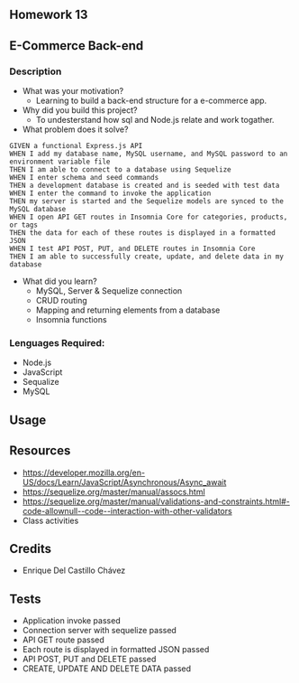 ## Homework 13

## E-Commerce Back-end
### Description
- What was your motivation?
  - Learning to build a back-end structure for a e-commerce app.
- Why did you build this project?  
  - To undesterstand how sql and Node.js relate and work togather.
- What problem does it solve?
```
GIVEN a functional Express.js API
WHEN I add my database name, MySQL username, and MySQL password to an environment variable file
THEN I am able to connect to a database using Sequelize
WHEN I enter schema and seed commands
THEN a development database is created and is seeded with test data
WHEN I enter the command to invoke the application
THEN my server is started and the Sequelize models are synced to the MySQL database
WHEN I open API GET routes in Insomnia Core for categories, products, or tags
THEN the data for each of these routes is displayed in a formatted JSON
WHEN I test API POST, PUT, and DELETE routes in Insomnia Core
THEN I am able to successfully create, update, and delete data in my database
```
- What did you learn?
  - MySQL, Server & Sequelize connection
  - CRUD routing
  - Mapping and returning elements from a database
  - Insomnia functions

### Lenguages Required:
- Node.js
- JavaScript
- Sequalize
- MySQL

## Usage

## Resources
- https://developer.mozilla.org/en-US/docs/Learn/JavaScript/Asynchronous/Async_await
- https://sequelize.org/master/manual/assocs.html
- https://sequelize.org/master/manual/validations-and-constraints.html#-code-allownull--code--interaction-with-other-validators
- Class activities


## Credits
- Enrique Del Castillo Chávez

## Tests
- Application invoke passed
- Connection server with sequelize passed
- API GET route passed
- Each route is displayed in formatted JSON passed
- API POST, PUT and DELETE passed
- CREATE, UPDATE AND DELETE DATA passed